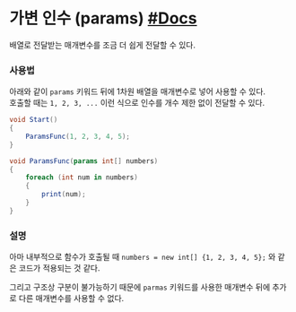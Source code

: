 # 가변 인수 (params) [#Docs](https://docs.microsoft.com/ko-kr/dotnet/csharp/language-reference/keywords/params)
배열로 전달받는 매개변수를 조금 더 쉽게 전달할 수 있다.

### 사용법
아래와 같이 `params` 키워드 뒤에 1차원 배열을 매개변수로 넣어 사용할 수 있다.  
호출할 때는 `1, 2, 3, ...` 이런 식으로 인수를 개수 제한 없이 전달할 수 있다.
``` c#
void Start()
{
    ParamsFunc(1, 2, 3, 4, 5);
}

void ParamsFunc(params int[] numbers)
{
    foreach (int num in numbers)
    {
        print(num);
    }
}
```

### 설명
아마 내부적으로 함수가 호출될 때 `numbers = new int[] {1, 2, 3, 4, 5};` 와 같은 코드가 적용되는 것 같다.  

그리고 구조상 구분이 불가능하기 때문에 `parmas` 키워드를 사용한 매개변수 뒤에 추가로 다른 매개변수를 사용할 수 없다.
